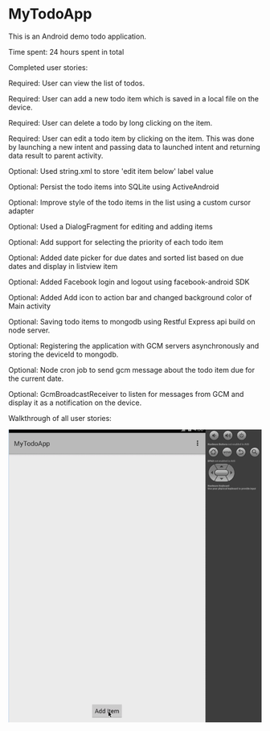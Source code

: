 # MyTodoApp
This is an Android demo todo application.

Time spent: 24 hours spent in total

Completed user stories:

 Required: User can view the list of todos.
 
 Required: User can add a new todo item which is saved in a local file on the device.
 
 Required: User can delete a todo by long clicking on the item.
 
 Required: User can edit a todo item by clicking on the item. This was done by launching a new intent and passing data to launched intent and returning data result to parent activity.

 Optional: Used string.xml to store 'edit item below' label value
 
 Optional: Persist the todo items into SQLite using ActiveAndroid
 
 Optional: Improve style of the todo items in the list using a custom cursor adapter
 
 Optional: Used a DialogFragment for editing and adding items
 
 Optional: Add support for selecting the priority of each todo item
 
 Optional: Added date picker for due dates and sorted list based on due dates and display in listview item
 
 Optional: Added Facebook login and logout using facebook-android SDK
 
 Optional: Added Add icon to action bar and changed background color of Main activity
 
 Optional: Saving todo items to mongodb using Restful Express api build on node server. 
 
 Optional: Registering the application with GCM servers asynchronously and storing the deviceId to mongodb.

 Optional: Node cron job to send gcm message about the todo item due for the current date.
 
 Optional: GcmBroadcastReceiver to listen for messages from GCM and display it as a notification on the device.
 
Walkthrough of all user stories:


![alt tag](https://github.com/srivats666/MyTodoApp/blob/master/todoApp.gif)